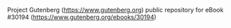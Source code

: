 Project Gutenberg (https://www.gutenberg.org) public repository for eBook #30194 (https://www.gutenberg.org/ebooks/30194)
